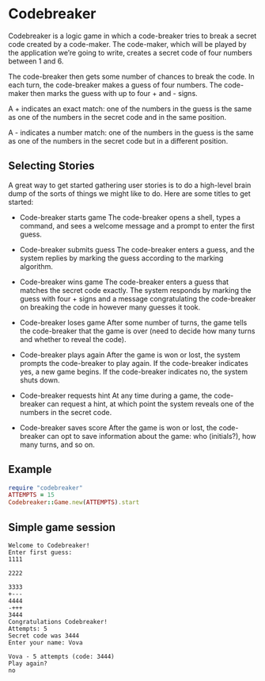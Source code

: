 Codebreaker
===========
Codebreaker is a logic game in which a code-breaker tries to break a secret code created by a code-maker. The code-maker, which will be played by the application we’re going to write, creates a secret code of four numbers between 1 and 6.

The code-breaker then gets some number of chances to break the code. In each turn, the code-breaker makes a guess of four numbers. The code-maker then marks the guess with up to four + and - signs.

A + indicates an exact match: one of the numbers in the guess is the same as one of the numbers in the secret code and in the same position.

A - indicates a number match: one of the numbers in the guess is the same as one of the numbers in the secret code but in a different position.


Selecting Stories
-----------------
A great way to get started gathering user stories is to do a high-level brain dump of the sorts of things we might like to do. Here are some titles to get started:

* Code-breaker starts game
The code-breaker opens a shell, types a command, and sees a welcome message and a prompt to enter the first guess.

* Code-breaker submits guess
The code-breaker enters a guess, and the system replies by marking the guess according to the marking algorithm.

* Code-breaker wins game
The code-breaker enters a guess that matches the secret code exactly. The system responds by marking the guess with four + signs and a message congratulating the code-breaker on breaking the code in however many guesses it took.

* Code-breaker loses game
After some number of turns, the game tells the code-breaker that the game is over (need to decide how many turns and whether to reveal the code).

* Code-breaker plays again
After the game is won or lost, the system prompts the code-breaker to play again. If the code-breaker indicates yes, a new game begins. If the code-breaker indicates no, the system shuts down.

* Code-breaker requests hint
At any time during a game, the code-breaker can request a hint, at which point the system reveals one of the numbers in the secret code.

* Code-breaker saves score
After the game is won or lost, the code-breaker can opt to save information about the game: who (initials?), how many turns, and so on.


Example
-------
```ruby
require "codebreaker"
ATTEMPTS = 15
Codebreaker::Game.new(ATTEMPTS).start
```


Simple game session
-------------------
```
Welcome to Codebreaker!
Enter first guess:
1111

2222

3333
+---
4444
-+++
3444
Congratulations Codebreaker!
Attempts: 5
Secret code was 3444
Enter your name: Vova

Vova - 5 attempts (code: 3444)
Play again?
no
```
